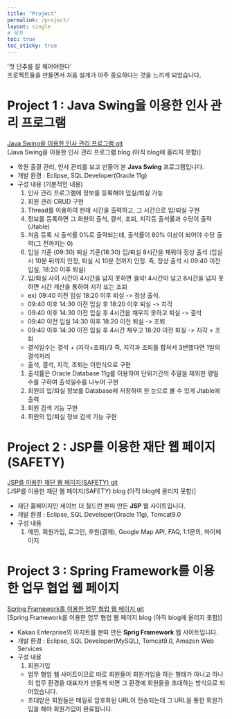 ```yaml
---
title: "Project"
permalink: /project/
layout: single
# 목차
toc: true  
toc_sticky: true
---
```


'첫 단추를 잘 꿰어야한다'  
프로젝트들을 만들면서 처음 설계가 아주 중요하다는 것을 느끼게 되었습니다.


# Project 1 : Java Swing을 이용한 인사 관리 프로그램
[Java Swing을 이용한 인사 관리 프로그램 git](https://github.com/Sn-Hn/java_Personal_manager)  
[Java Swing을 이용한 인사 관리 프로그램 blog (아직 blog에 올리지 못함)]  
- 학원 출결 관리, 인사 관리를 보고 만들어 본 **Java Swing** 프로그램입니다.  
- 개발 환경 : Eclipse, SQL Developer(Oracle 11g)  
- 구성 내용 (기본적인 내용)  
  1. 인사 관리 프로그램에 정보를 등록해야 입실/퇴실 가능  
  1. 회원 관리 CRUD 구현
  1. Thread를 이용하여 현재 시간을 출력하고, 그 시간으로 입/퇴실 구현  
  1. 정보를 등록하면 그 회원의 출석, 결석, 조퇴, 지각등 출석률과 수당이 출력 (Jtable)  
  1. 처음 등록 시 출석률 0%로 출력되는데, 출석률이 80% 이상이 되어야 수당 출력(그 전까지는 0)  
  1. 입실 기준 (09:30) 퇴실 기준(18:30) 입/퇴실 8시간을 채워야 정상 출석 (입실 시 10분 뒤까지 인정, 퇴실 시 10분 전까지 인정. 즉, 정상 출석 시 09:40 이전 입실, 18:20 이후 퇴실)  
  1. 입/퇴실 사이 시간이 4시간을 넘지 못하면 결석! 4시간이 넘고 8시간을 넘지 못하면 시간 계산을 통하여 지각 또는 조퇴  
    - ex) 09:40 이전 입실 18:20 이후 퇴실 -> 정상 출석.  
    - 09:40 이후 14:30 이전 입실 후 18:20 이후 퇴실 -> 지각  
    - 09:40 이후 14:30 이전 입실 후 4시간을 채우지 못하고 퇴실 -> 결석  
    - 09:40 이전 입실 14:30 이후 18:20 이전 퇴실 -> 조퇴  
    - 09:40 이후 14:30 이전 입실 후 4시간 채우고 18:20 이전 퇴실 -> 지각 + 조퇴  
    - 결석일수는 결석 + (지각+조퇴)/3 즉, 지각과 조퇴를 합쳐서 3번했다면 1일의 결석처리  
    - 출석, 결석, 지각, 조퇴는 이런식으로 구현  
  1. 출석률은 Oracle Database 11g를 이용하여 단위기간의 주말을 제외한 평일 수를 구하여 출석일수를 나누어 구현  
  1. 회원의 입/퇴실 정보를 Database에 저장하여 한 눈으로 볼 수 있게 Jtable에 출력  
  1. 회원 검색 기능 구현  
  1. 회원의 입/퇴실 정보 검색 기능 구현  
  
  
# Project 2 : JSP를 이용한 재단 웹 페이지 (SAFETY)
[JSP를 이용한 재단 웹 페이지(SAFETY) git](https://github.com/Sn-Hn/Team_Project)  
[JSP를 이용한 재단 웹 페이지(SAFETY) blog (아직 blog에 올리지 못함)]  
- 재단 홈페이지인 세이브 더 칠드런 본따 만든 **JSP** 웹 사이트입니다.  
- 개발 환경 : Eclipse, SQL Developer(Oracle 11g), Tomcat9.0  
- 구성 내용
  1. 메인, 회원가입, 로그인, 후원(결제), Google Map API, FAQ, 1:1문의, 마이페이지  

# Project 3 : Spring Framework를 이용한 업무 협업 웹 페이지
[Spring Framework를 이용한 업무 협업 웹 페이지 git](https://github.com/Sn-Hn/Assemble_Team)  
[Spring Framework를 이용한 업무 협업 웹 페이지 blog (아직 blog에 올리지 못함)]  
- Kakao Enterprise의 아지트를 본따 만든 **Sprig Framework** 웹 사이트입니다.  
- 개발 환경 : Eclipse, SQL Developer(MySQL), Tomcat9.0, Amazon Web Services  
- 구성 내용
  1. 회원가입  
    - 업무 협업 웹 사이트이므로 따로 회원들이 회원가입을 하는 형태가 아니고 하나의 업무 환경을 대표자가 만들게 되면 그 환경에 회원들을 초대하는 방식으로 되어있습니다.  
    - 초대받은 회원들은 메일로 암호화된 URL이 전송되는데 그 URL을 통한 회원가입을 해야 회원가입이 완료됩니다.  






